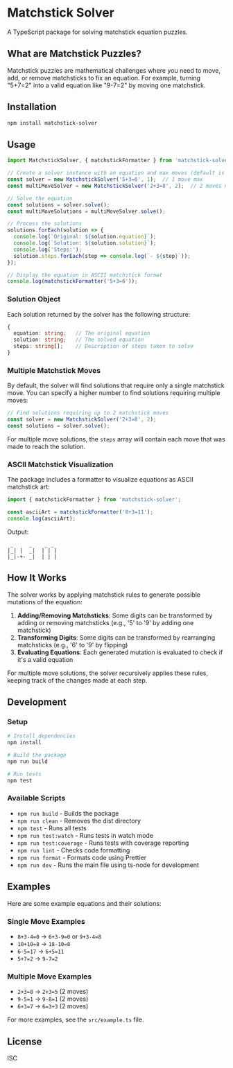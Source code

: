 # Matchstick Solver

A TypeScript package for solving matchstick equation puzzles.

## What are Matchstick Puzzles?

Matchstick puzzles are mathematical challenges where you need to move, add, or remove matchsticks to fix an equation. For example, turning "5+7=2" into a valid equation like "9-7=2" by moving one matchstick.

## Installation

```bash
npm install matchstick-solver
```

## Usage

```typescript
import MatchstickSolver, { matchstickFormatter } from 'matchstick-solver';

// Create a solver instance with an equation and max moves (default is 1)
const solver = new MatchstickSolver('5+3=6', 1);  // 1 move max
const multiMoveSolver = new MatchstickSolver('2+3=8', 2);  // 2 moves max

// Solve the equation
const solutions = solver.solve();
const multiMoveSolutions = multiMoveSolver.solve();

// Process the solutions
solutions.forEach(solution => {
  console.log(`Original: ${solution.equation}`);
  console.log(`Solution: ${solution.solution}`);
  console.log('Steps:');
  solution.steps.forEach(step => console.log(`- ${step}`));
});

// Display the equation in ASCII matchstick format
console.log(matchstickFormatter('5+3=6'));
```

### Solution Object

Each solution returned by the solver has the following structure:

```typescript
{
  equation: string;   // The original equation
  solution: string;   // The solved equation
  steps: string[];    // Description of steps taken to solve
}
```

### Multiple Matchstick Moves

By default, the solver will find solutions that require only a single matchstick move. You can specify a higher number to find solutions requiring multiple moves:

```typescript
// Find solutions requiring up to 2 matchstick moves
const solver = new MatchstickSolver('2+3=8', 2);
const solutions = solver.solve();
```

For multiple move solutions, the `steps` array will contain each move that was made to reach the solution.

### ASCII Matchstick Visualization

The package includes a formatter to visualize equations as ASCII matchstick art:

```typescript
import { matchstickFormatter } from 'matchstick-solver';

const asciiArt = matchstickFormatter('8+3=11');
console.log(asciiArt);
```

Output:
```
 _     _    _ _ 
|_| |  _|  | | |
|_|-+- _|  | | |
```

## How It Works

The solver works by applying matchstick rules to generate possible mutations of the equation:

1. **Adding/Removing Matchsticks**: Some digits can be transformed by adding or removing matchsticks (e.g., '5' to '9' by adding one matchstick)
2. **Transforming Digits**: Some digits can be transformed by rearranging matchsticks (e.g., '6' to '9' by flipping)
3. **Evaluating Equations**: Each generated mutation is evaluated to check if it's a valid equation

For multiple move solutions, the solver recursively applies these rules, keeping track of the changes made at each step.

## Development

### Setup

```bash
# Install dependencies
npm install

# Build the package
npm run build

# Run tests
npm test
```

### Available Scripts

- `npm run build` - Builds the package
- `npm run clean` - Removes the dist directory
- `npm test` - Runs all tests
- `npm run test:watch` - Runs tests in watch mode
- `npm run test:coverage` - Runs tests with coverage reporting
- `npm run lint` - Checks code formatting
- `npm run format` - Formats code using Prettier
- `npm run dev` - Runs the main file using ts-node for development

## Examples

Here are some example equations and their solutions:

### Single Move Examples
- `8+3-4=0` → `6+3-9=0` or `9+3-4=8`
- `10+10=8` → `18-10=8`
- `6-5=17` → `6+5=11`
- `5+7=2` → `9-7=2`

### Multiple Move Examples
- `2+3=8` → `2+3=5` (2 moves)
- `9-5=1` → `9-8=1` (2 moves)
- `6+3=7` → `6=3+3` (2 moves)

For more examples, see the `src/example.ts` file.

## License

ISC 